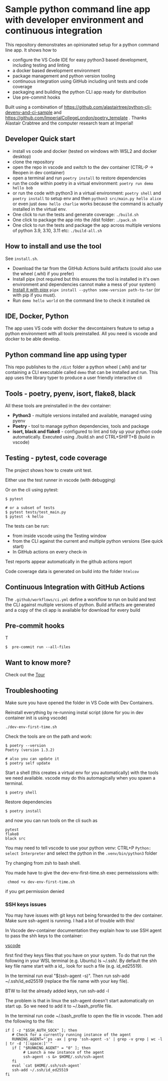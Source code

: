 # Sample python command line app with developer environment and continuous integration

This repository demonstrates an opinionated setup for a python command line app. It shows how to

- configure the VS Code IDE for easy  python3 based development, including testing and linting
- a docker based development environment
- package management and python version tooling
- continuous integration using GitHub including unit tests and code coverage
- packaging and building the python CLI app ready for distribution
- Use pre-commit hooks

Built using a combination of https://github.com/alastairtree/python-cli-devenv-and-ci-sample and https://github.com/ImperialCollegeLondon/poetry_template . Thanks Alastair Crabtree and the computer research team at Imperial!

## Developer Quick start

- install vs code and docker (tested on windows with WSL2 and docker desktop)
- clone the repository
- open the repo in vscode and switch to the dev container (CTRL-P -> Reopen in dev container)
- open a terminal and run `poetry install` to restore dependencies
- run the code within poetry in a virtual environment: `poetry run demo hello bob`
- or run the code with python3 in a virtual environment: `poetry shell` and `poetry install` to setup env and then `python3 src/main.py hello alice` or even just `demo hello charlie` works because the command is actually installed in the virtual env.
- One click to run the tests and generate coverage: `./build.sh`
- One click to package the app into the /dist folder: `./pack.sh`
- One click to run the tests and package the app across multiple versions of python 3.9, 3.10, 3.11 etc: `./build-all.sh`

## How to install and use the tool

See `install.sh`.

- Download the tar from the GitHub Actions build artifacts (could also use the wheel (.whl) if you prefer)
- Install pipx (not required but this ensures the tool is installed in it's own environment and dependencies cannot make a mess of your system)
- [Install it with pipx](https://pypa.github.io/pipx/docs/#pipx-install) `pipx install --python some-version path-to-tar` (or with pip if you must).
- Run `demo hello world` on the command line to check it installed ok

## IDE, Docker, Python

The app uses VS code with docker the devcontainers feature to setup a python environment with all tools preinstalled. All you need is vscode and docker to be able develop.

## Python command line app using typer

This repo publishes to the `/dist` folder a python wheel (.whl) and tar containing a CLI executable called `demo` that can be installed and run. This app uses the library typer to produce a user friendly interactive cli

## Tools - poetry, pyenv, isort, flake8, black

All these tools are preinstalled in the dev container:

- **Python3** - multiple versions installed and available, managed using pyenv
- **Poetry** - tool to manage python dependencies, tools and package
- **isort, black and flake8** - configured to lint and tidy up your python code automatically. Executed using ./build.sh and CTRL+SHIFT+B (build in vscode)

## Testing - pytest, code coverage

The project shows how to create unit test.

Either use the test runner in vscode (with debugging)

Or on the cli using pytest:

```
$ pytest

# or a subset of tests
$ pytest tests/test_main.py
$ pytest -k hello
```

The tests can be run:

- from inside vscode using the Testing window
- from the CLI against the current and multiple python versions (See quick start)
- In GitHub actions on every check-in

Test reports appear automatically in the github actions report

Code coverage data is generated on build into the folder `htmlcov`


## Continuous Integration with GitHub Actions

The `.github/workflows/ci.yml` define a workflow to run on build and test the CLI against multiple versions of python. Build artifacts are generated and a copy of the cli app is available for download for every build

## Pre-commit hooks

T
```
$  pre-commit run --all-files
```
## Want to know more?

Check out the [Tour](Tour.md)

## Troubleshooting

Make sure you have opened the folder in VS Code with Dev Containers.

Reinstall everything by re-running instal script (done for you in dev container init is using vscode)

```
./dev-env-first-time.sh
```

Check the tools are on the path and work:

```
$ poetry --version
Poetry (version 1.3.2)

# also you can update it
$ poetry self update
```

Start a shell (this creates a virtual env for you automatically) with the tools we need available. vscode may do this automagically when you spawn a terminal.

```
$ poetry shell
```

Restore dependencies

```
$ poetry install
```

and now you can run tools on the cli such as

```
pytest
flake8
black src
```

You may need to tell vscode to use your python venv: CTRL+P `Python: select Interpreter` and select the python in the `.venv/bin/python3` folder


Try changing from zsh to bash shell.

You made have to give the dev-env-first-time.sh exec permeisssions with:
```
 chmod +x dev-env-first-time.sh
```
if you get permission denied
### SSH keys issues

You may have issues with git keys not being forwarded to the dev container. Make sure ssh-agent is running. I had a lot of trouble with this!


In Vscode dev-container documentation they explain how to use SSH agent to pass the shh keys to the container:

[vscode](https://code.visualstudio.com/docs/devcontainers/containers#_using-ssh-keys)

first find they keys files that you have on your system. To do that run the following in your WSL terminal (e.g. Ubuntu) ls ~/.ssh/. By default the shh key file name start with a id_. look for such a file (e.g. id_ed25519).

In the terminal run eval "$(ssh-agent -s)". Then run ssh-add ~/.ssh/id_ed25519 (replace the file name with your key file).

BTW to list the already added keys, run ssh-add -l

The problem is that in linux the ssh-agent doesn't start automatically on start up. So we need to add it to ~/.bash_profile file.

In the terminal run code ~/.bash_profile to open the file in vscode. Then add the following to the file:
```
if [ -z "$SSH_AUTH_SOCK" ]; then
   # Check for a currently running instance of the agent
   RUNNING_AGENT="`ps -ax | grep 'ssh-agent -s' | grep -v grep | wc -l | tr -d '[:space:]'`"
   if [ "$RUNNING_AGENT" = "0" ]; then
        # Launch a new instance of the agent
        ssh-agent -s &> $HOME/.ssh/ssh-agent
   fi
   eval `cat $HOME/.ssh/ssh-agent`
   ssh-add ~/.ssh/id_ed25519
fi
```
